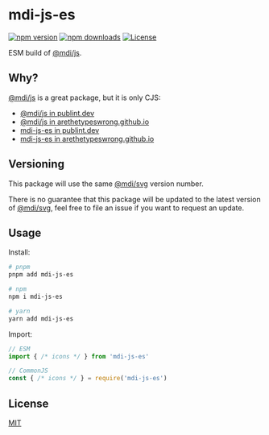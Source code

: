 # mdi-js-es

[![npm version][npm-version-src]][npm-version-href]
[![npm downloads][npm-downloads-src]][npm-downloads-href]
[![License][license-src]][license-href]

ESM build of [@mdi/js](https://www.npmjs.com/package/@mdi/js).

## Why?

[@mdi/js](https://www.npmjs.com/package/@mdi/js) is a great package, but it is only CJS:
- [@mdi/js in publint.dev](https://publint.dev/@mdi/js@7.3.67)
- [@mdi/js in arethetypeswrong.github.io](https://publint.dev/@mdi/js@7.3.67)
- [mdi-js-es in publint.dev](https://arethetypeswrong.github.io/?p=mdi-js-es%407.3.67)
- [mdi-js-es in arethetypeswrong.github.io](https://arethetypeswrong.github.io/?p=mdi-js-es%407.3.67)

## Versioning

This package will use the same [@mdi/svg](https://www.npmjs.com/package/@mdi/svg) version number.

There is no guarantee that this package will be updated to the latest version of [@mdi/svg](https://www.npmjs.com/package/@mdi/svg), feel free to file an issue if you want to request an update.

## Usage

Install:

```sh
# pnpm
pnpm add mdi-js-es

# npm
npm i mdi-js-es

# yarn
yarn add mdi-js-es
```

Import:

```js
// ESM
import { /* icons */ } from 'mdi-js-es'

// CommonJS
const { /* icons */ } = require('mdi-js-es')
```

## License

[MIT](./LICENSE)

<!-- Badges -->

[npm-version-src]: https://img.shields.io/npm/v/mdi-js-es?style=flat&colorA=18181B&colorB=F0DB4F
[npm-version-href]: https://npmjs.com/package/mdi-js-es
[npm-downloads-src]: https://img.shields.io/npm/dm/mdi-js-es?style=flat&colorA=18181B&colorB=F0DB4F
[npm-downloads-href]: https://npmjs.com/package/mdi-js-es
[license-src]: https://img.shields.io/github/license/userquin/mdi-js-es.svg?style=flat&colorA=18181B&colorB=F0DB4F
[license-href]: https://github.com/userquin/mdi-js-es/blob/main/LICENSE

